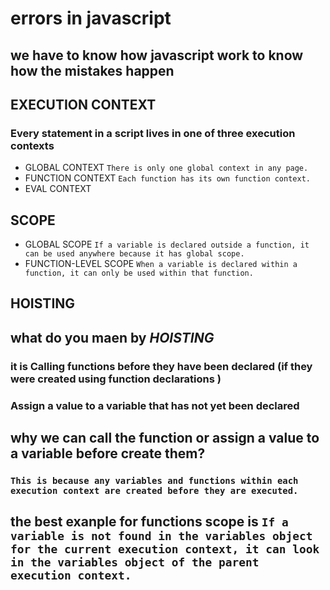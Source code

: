 # errors in javascript

## we have to know how javascript work to know how the mistakes happen

## EXECUTION CONTEXT

### Every statement in a script lives in one of three execution contexts  

- GLOBAL CONTEXT `There is only one global context in any page.`
- FUNCTION CONTEXT `Each function has its own function context.`
- EVAL CONTEXT

## SCOPE

- GLOBAL SCOPE `If a variable is declared outside a function, it can be used anywhere because it has global scope.`
- FUNCTION-LEVEL SCOPE `When a variable is declared within a function, it can only be used within that function.`

## HOISTING

## what do you maen by ***HOISTING***

### it is Calling functions before they have been declared (if they were created using function declarations )

### Assign a value to a variable that has not yet been declared

## why we can call the function or assign a value to a variable before create them?

### `This is because any variables and functions within each execution context are created before they are executed.`

## the best exanple for functions scope is `If a variable is not found in the variables object for the current execution context, it can look in the variables object of the parent execution context.`
